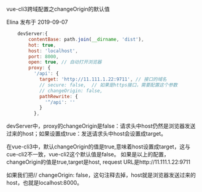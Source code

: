 <!--
 * @Author: wangyunbo
 * @Date: 2022-02-23 09:04:51
 * @LastEditors: wangyunbo
 * @LastEditTime: 2022-02-23 09:06:08
 * @FilePath: \dayByday\webpack\changeOrigin.md
 * @Description: file content
-->
vue-cli3跨域配置之changeOrigin的默认值

Elina
发布于 2019-09-07
```js
    devServer:{
        contentBase: path.join(__dirname, 'dist'),
        hot: true,
        host: 'localhost',
        port: 8000,
        open: true, // 自动打开浏览器
        proxy: {
          '/api': {
            target: 'http://11.111.1.22:9711', // 接口的域名
            // secure: false,  // 如果是https接口，需要配置这个参数
            // changeOrigin: false,
            pathRewrite: {
              '^/api': ''
            }
          },
```
devServer中，proxy的changeOrigin是false：请求头中host仍然是浏览器发送过来的host；如果设置成true：发送请求头中host会设置成target。

在vue-cli3中，默认changeOrigin的值是true,意味着host设置成target，这与cue-cli2不一致，vue-cli2这个默认值是false。
如果是以上的配置，changeOrigin的值是true,target是host, request URL是http://11.111.1.22:9711

如果我们把// changeOrigin: false，这句注释去掉，host就是浏览器发送过来的host，也就是localhost:8000。